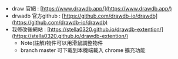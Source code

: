 - draw 官網 : [https://www.drawdb.app/](https://www.drawdb.app/)
- drwadb 官方github : [https://github.com/drawdb-io/drawdb](https://github.com/drawdb-io/drawdb)
- 我修改後網站 : [https://stella0320.github.io/drawdb-extention/](https://stella0320.github.io/drawdb-extention/)
    - Note(註解)物件可以用滑鼠調整物件
    - branch master 可下載到本機端載入 chrome 擴充功能
